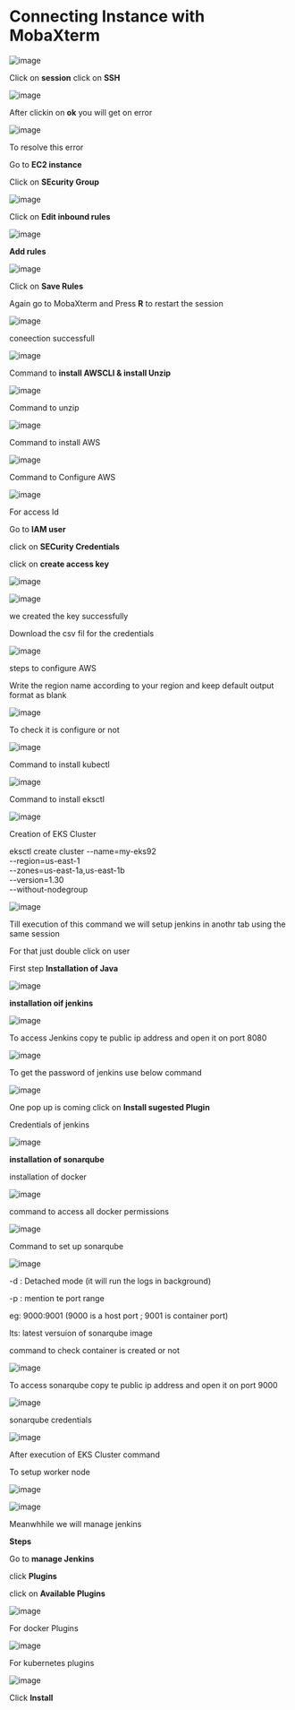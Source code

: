 # Connecting Instance with MobaXterm

![image](https://github.com/Nachiketa-A/Microservice_App/assets/157089767/4881d1bf-e259-4d2f-8465-1ee496e67a1d)

Click on **session**
click on **SSH**

![image](https://github.com/Nachiketa-A/Microservice_App/assets/157089767/aa15c01f-b2c9-48f8-969b-a7314a213cdf)


After clickin on **ok** you will get on error

![image](https://github.com/Nachiketa-A/Microservice_App/assets/157089767/1d375f07-e5f4-458e-8638-4e6f04afddf5)

To resolve this error 

Go to **EC2 instance**

Click on **SEcurity Group**

![image](https://github.com/Nachiketa-A/Microservice_App/assets/157089767/2aaa4cb9-7be3-4719-86bf-4276d7baaf25)

Click on **Edit inbound rules**

![image](https://github.com/Nachiketa-A/Microservice_App/assets/157089767/8bea75fd-d1dd-42fc-a01f-f611a27fd80d)

**Add rules**

![image](https://github.com/Nachiketa-A/Microservice_App/assets/157089767/66db0f4c-5687-41eb-9544-67517662935b)

Click on **Save Rules**

Again go to MobaXterm and Press **R** to restart the session

![image](https://github.com/Nachiketa-A/Microservice_App/assets/157089767/b053feed-93c2-4a59-8e96-78e0689f3327)

coneection successfull


![image](https://github.com/Nachiketa-A/Microservice_App/assets/157089767/6bdfa9ab-7f53-4789-b624-072dcd8745d8)

Command to **install AWSCLI & install Unzip**

![image](https://github.com/Nachiketa-A/Microservice_App/assets/157089767/1ee0355d-de28-4d7c-bff4-ccde222b7d9a)

Command to unzip

![image](https://github.com/Nachiketa-A/Microservice_App/assets/157089767/a4058fab-7aca-4a98-8418-dc3df6f5e6ac)

Command to install AWS


![image](https://github.com/Nachiketa-A/Microservice_App/assets/157089767/c8994951-f36e-4ea7-a7f0-638c4797fcf7)

Command to Configure AWS

![image](https://github.com/Nachiketa-A/Microservice_App/assets/157089767/1569bea4-3f45-4714-a657-db5e50f6703a)

For access Id 

Go to **IAM user**

click on **SECurity Credentials**


click on **create access key**

![image](https://github.com/Nachiketa-A/Microservice_App/assets/157089767/01ffa759-2db7-470f-b129-974a6a800a67)

![image](https://github.com/Nachiketa-A/Microservice_App/assets/157089767/9c6b77e5-bf5b-40fc-b5b1-d9193a9ab0a2)

we created the key successfully

Download the csv fil for the credentials

![image](https://github.com/Nachiketa-A/Microservice_App/assets/157089767/c0bfa3ee-c3cb-4aed-82fc-6b36672a62f8)

steps to configure AWS

Write the region name according to your region
and keep default output format as blank

![image](https://github.com/Nachiketa-A/Microservice_App/assets/157089767/d903af9a-559f-4fb0-8778-39ca310f68ca)

To check it is configure or not 

![image](https://github.com/Nachiketa-A/Microservice_App/assets/157089767/7c54d45f-74ef-47c3-a84a-fe69aae89ac2)


Command to install kubectl

![image](https://github.com/Nachiketa-A/Microservice_App/assets/157089767/1a8c6dc7-3337-4c82-9212-407ec2d3fb13)


Command to install eksctl

![image](https://github.com/Nachiketa-A/Microservice_App/assets/157089767/8ba11cd7-7cf2-4bbb-b366-6946becbb40d)


Creation of EKS Cluster

eksctl create cluster --name=my-eks92 \
                      --region=us-east-1 \
                      --zones=us-east-1a,us-east-1b \
                      --version=1.30 \
                      --without-nodegroup



![image](https://github.com/Nachiketa-A/Microservice_App/assets/157089767/ccb0417d-fda9-43fd-a89d-c808ec2fdee0)



Till execution of this command we will setup jenkins in anothr tab using the same session

For that just double click on user

First step **Installation of Java**

![image](https://github.com/Nachiketa-A/Microservice_App/assets/157089767/8df7e31e-3d27-461e-a45d-e5051a324c92)

**installation oif jenkins**

![image](https://github.com/Nachiketa-A/Microservice_App/assets/157089767/f2537ec8-1009-472e-83cb-930844a2b5ba)

To access Jenkins copy te public ip address and open it on port 8080

![image](https://github.com/Nachiketa-A/Microservice_App/assets/157089767/b6800bb8-2286-4333-a0c7-8bf8ffd79f09)

To get the password of jenkins use below command


![image](https://github.com/Nachiketa-A/Microservice_App/assets/157089767/a6411405-a062-45b5-b4f2-86ba374c45f7)

One pop up is coming click on **Install sugested Plugin**

Credentials of jenkins

![image](https://github.com/Nachiketa-A/Microservice_App/assets/157089767/ff770f0f-26b0-4092-a309-ebfed77323da)


**installation of sonarqube**

installation of docker

![image](https://github.com/Nachiketa-A/Microservice_App/assets/157089767/50bb3fa6-e5fc-4768-8003-284f7eef0f5e)

command to access all docker permissions

![image](https://github.com/Nachiketa-A/Microservice_App/assets/157089767/813b4e0c-b8b7-4a4d-8f84-91db780dadad)

Command to set up sonarqube

![image](https://github.com/Nachiketa-A/Microservice_App/assets/157089767/dc5e970e-986b-4862-83d2-12f0a3ac1475)

-d : Detached mode (it will run the logs in background)

-p : mention te port range

eg: 9000:9001 (9000 is a host port ; 9001 is  container port)

lts: latest versuion of sonarqube image

command to check container is created or not

![image](https://github.com/Nachiketa-A/Microservice_App/assets/157089767/a68323ee-f4e7-4630-9064-11a3cb08b7bc)

To access sonarqube copy te public ip address and open it on port 9000

![image](https://github.com/Nachiketa-A/Microservice_App/assets/157089767/2733db19-184d-45f1-84c2-fc6da25cd2d7)

sonarqube credentials

![image](https://github.com/Nachiketa-A/Microservice_App/assets/157089767/1504417b-6bec-4e60-a323-b902809979ab)


After execution of EKS Cluster command

To setup worker node

![image](https://github.com/Nachiketa-A/Microservice_App/assets/157089767/480eccc4-4523-473f-affe-fc4937cf8f32)

![image](https://github.com/Nachiketa-A/Microservice_App/assets/157089767/7ea88376-f470-41fb-9ebf-b3bd714a8988)

Meanwhhile we will manage jenkins

**Steps**

Go to **manage Jenkins**

click **Plugins**

click on **Available Plugins**

![image](https://github.com/Nachiketa-A/Microservice_App/assets/157089767/3f4e1429-937c-4781-b105-195126bb875a)

For docker Plugins

![image](https://github.com/Nachiketa-A/Microservice_App/assets/157089767/0cd60108-c6ec-4fcb-93ac-f91aea392a2d)

For kubernetes plugins

![image](https://github.com/Nachiketa-A/Microservice_App/assets/157089767/238cdf38-0b7e-44f9-a78b-8d6b6bcf6820)

Click **Install**









































